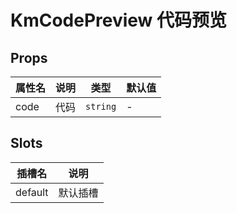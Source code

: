 # KmCodePreview 代码预览

## Props

| 属性名 | 说明 | 类型     | 默认值 |
| ------ | ---- | -------- | ------ |
| code   | 代码 | `string` | -      |

## Slots

| 插槽名  | 说明     |
| ------- | -------- |
| default | 默认插槽 |